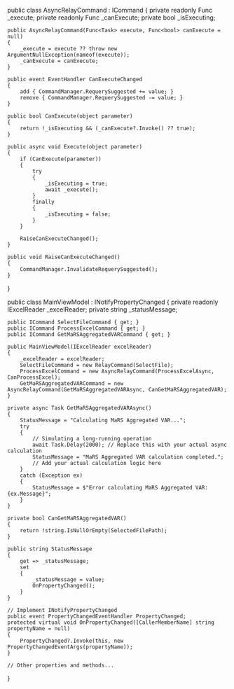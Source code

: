 public class AsyncRelayCommand : ICommand
{
    private readonly Func<Task> _execute;
    private readonly Func<bool> _canExecute;
    private bool _isExecuting;

    public AsyncRelayCommand(Func<Task> execute, Func<bool> canExecute = null)
    {
        _execute = execute ?? throw new ArgumentNullException(nameof(execute));
        _canExecute = canExecute;
    }

    public event EventHandler CanExecuteChanged
    {
        add { CommandManager.RequerySuggested += value; }
        remove { CommandManager.RequerySuggested -= value; }
    }

    public bool CanExecute(object parameter)
    {
        return !_isExecuting && (_canExecute?.Invoke() ?? true);
    }

    public async void Execute(object parameter)
    {
        if (CanExecute(parameter))
        {
            try
            {
                _isExecuting = true;
                await _execute();
            }
            finally
            {
                _isExecuting = false;
            }
        }

        RaiseCanExecuteChanged();
    }

    public void RaiseCanExecuteChanged()
    {
        CommandManager.InvalidateRequerySuggested();
    }
}




public class MainViewModel : INotifyPropertyChanged
{
    private readonly IExcelReader _excelReader;
    private string _statusMessage;

    public ICommand SelectFileCommand { get; }
    public ICommand ProcessExcelCommand { get; }
    public ICommand GetMaRSAggregatedVARCommand { get; }

    public MainViewModel(IExcelReader excelReader)
    {
        _excelReader = excelReader;
        SelectFileCommand = new RelayCommand(SelectFile);
        ProcessExcelCommand = new AsyncRelayCommand(ProcessExcelAsync, CanProcessExcel);
        GetMaRSAggregatedVARCommand = new AsyncRelayCommand(GetMaRSAggregatedVARAsync, CanGetMaRSAggregatedVAR);
    }

    private async Task GetMaRSAggregatedVARAsync()
    {
        StatusMessage = "Calculating MaRS Aggregated VAR...";
        try
        {
            // Simulating a long-running operation
            await Task.Delay(2000); // Replace this with your actual async calculation
            StatusMessage = "MaRS Aggregated VAR calculation completed.";
            // Add your actual calculation logic here
        }
        catch (Exception ex)
        {
            StatusMessage = $"Error calculating MaRS Aggregated VAR: {ex.Message}";
        }
    }

    private bool CanGetMaRSAggregatedVAR()
    {
        return !string.IsNullOrEmpty(SelectedFilePath);
    }

    public string StatusMessage
    {
        get => _statusMessage;
        set
        {
            _statusMessage = value;
            OnPropertyChanged();
        }
    }

    // Implement INotifyPropertyChanged
    public event PropertyChangedEventHandler PropertyChanged;
    protected virtual void OnPropertyChanged([CallerMemberName] string propertyName = null)
    {
        PropertyChanged?.Invoke(this, new PropertyChangedEventArgs(propertyName));
    }

    // Other properties and methods...
}
